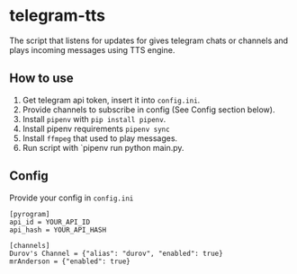 # telegram-tts

The script that listens for updates for gives telegram chats or channels and plays incoming messages using TTS engine.

## How to use

1. Get telegram api token, insert it into `config.ini`.
2. Provide channels to subscribe in config (See Config section below).
3. Install `pipenv` with `pip install pipenv`.
4. Install pipenv requirements `pipenv sync`
5. Install `ffmpeg` that used to play messages.
6. Run script with `pipenv run python main.py.

## Config

Provide your config in `config.ini`

```
[pyrogram]
api_id = YOUR_API_ID
api_hash = YOUR_API_HASH

[channels]
Durov's Channel = {"alias": "durov", "enabled": true}
mrAnderson = {"enabled": true}
```
